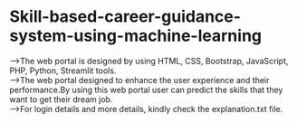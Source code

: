# Skill-based-career-guidance-system-using-machine-learning
-->The web portal is  designed by using HTML, CSS, Bootstrap, JavaScript, PHP, Python, Streamlit tools.<br>
-->The web portal designed to enhance the user experience and their  performance.By using this web portal user can predict the skills that they want to get their dream job.<br>
-->For login details and more details, kindly check the explanation.txt file.
